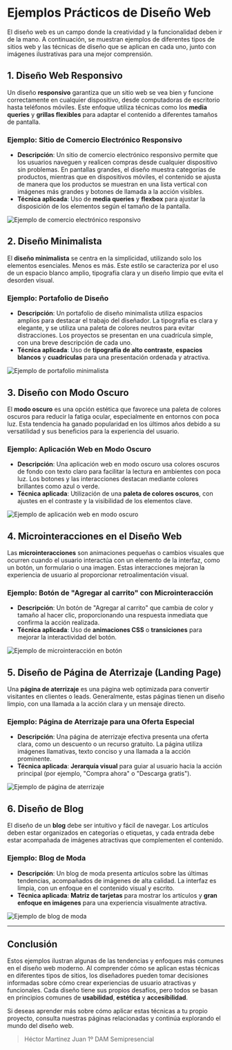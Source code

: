 # Ejemplos Prácticos de Diseño Web

El diseño web es un campo donde la creatividad y la funcionalidad deben ir de la mano. A continuación, se muestran ejemplos de diferentes tipos de sitios web y las técnicas de diseño que se aplican en cada uno, junto con imágenes ilustrativas para una mejor comprensión.

## 1. Diseño Web Responsivo

Un diseño **responsivo** garantiza que un sitio web se vea bien y funcione correctamente en cualquier dispositivo, desde computadoras de escritorio hasta teléfonos móviles. Este enfoque utiliza técnicas como los **media queries** y **grillas flexibles** para adaptar el contenido a diferentes tamaños de pantalla.

### Ejemplo: Sitio de Comercio Electrónico Responsivo

- **Descripción**: Un sitio de comercio electrónico responsivo permite que los usuarios naveguen y realicen compras desde cualquier dispositivo sin problemas. En pantallas grandes, el diseño muestra categorías de productos, mientras que en dispositivos móviles, el contenido se ajusta de manera que los productos se muestran en una lista vertical con imágenes más grandes y botones de llamada a la acción visibles.
- **Técnica aplicada**: Uso de **media queries** y **flexbox** para ajustar la disposición de los elementos según el tamaño de la pantalla.
  
![Ejemplo de comercio electrónico responsivo](/site/img/responsive_02.jpg)

## 2. Diseño Minimalista

El **diseño minimalista** se centra en la simplicidad, utilizando solo los elementos esenciales. Menos es más. Este estilo se caracteriza por el uso de un espacio blanco amplio, tipografía clara y un diseño limpio que evita el desorden visual.

### Ejemplo: Portafolio de Diseño

- **Descripción**: Un portafolio de diseño minimalista utiliza espacios amplios para destacar el trabajo del diseñador. La tipografía es clara y elegante, y se utiliza una paleta de colores neutros para evitar distracciones. Los proyectos se presentan en una cuadrícula simple, con una breve descripción de cada uno.
- **Técnica aplicada**: Uso de **tipografía de alto contraste**, **espacios blancos** y **cuadrículas** para una presentación ordenada y atractiva.

![Ejemplo de portafolio minimalista](/img/diseno-web-minimalista.jpg)

## 3. Diseño con Modo Oscuro

El **modo oscuro** es una opción estética que favorece una paleta de colores oscuros para reducir la fatiga ocular, especialmente en entornos con poca luz. Esta tendencia ha ganado popularidad en los últimos años debido a su versatilidad y sus beneficios para la experiencia del usuario.

### Ejemplo: Aplicación Web en Modo Oscuro

- **Descripción**: Una aplicación web en modo oscuro usa colores oscuros de fondo con texto claro para facilitar la lectura en ambientes con poca luz. Los botones y las interacciones destacan mediante colores brillantes como azul o verde.
- **Técnica aplicada**: Utilización de una **paleta de colores oscuros**, con ajustes en el contraste y la visibilidad de los elementos clave.

![Ejemplo de aplicación web en modo oscuro](/img/diseno-web-oscuro.jpg)

## 4. Microinteracciones en el Diseño Web

Las **microinteracciones** son animaciones pequeñas o cambios visuales que ocurren cuando el usuario interactúa con un elemento de la interfaz, como un botón, un formulario o una imagen. Estas interacciones mejoran la experiencia de usuario al proporcionar retroalimentación visual.

### Ejemplo: Botón de "Agregar al carrito" con Microinteracción

- **Descripción**: Un botón de "Agregar al carrito" que cambia de color y tamaño al hacer clic, proporcionando una respuesta inmediata que confirma la acción realizada.
- **Técnica aplicada**: Uso de **animaciones CSS** o **transiciones** para mejorar la interactividad del botón.

![Ejemplo de microinteracción en botón](/img/boton-carrito.jpg)

## 5. Diseño de Página de Aterrizaje (Landing Page)

Una **página de aterrizaje** es una página web optimizada para convertir visitantes en clientes o leads. Generalmente, estas páginas tienen un diseño limpio, con una llamada a la acción clara y un mensaje directo.

### Ejemplo: Página de Aterrizaje para una Oferta Especial

- **Descripción**: Una página de aterrizaje efectiva presenta una oferta clara, como un descuento o un recurso gratuito. La página utiliza imágenes llamativas, texto conciso y una llamada a la acción prominente.
- **Técnica aplicada**: **Jerarquía visual** para guiar al usuario hacia la acción principal (por ejemplo, "Compra ahora" o "Descarga gratis").

![Ejemplo de página de aterrizaje](/img/landing-pages-que-convierten.jpg)

## 6. Diseño de Blog

El diseño de un **blog** debe ser intuitivo y fácil de navegar. Los artículos deben estar organizados en categorías o etiquetas, y cada entrada debe estar acompañada de imágenes atractivas que complementen el contenido.

### Ejemplo: Blog de Moda

- **Descripción**: Un blog de moda presenta artículos sobre las últimas tendencias, acompañados de imágenes de alta calidad. La interfaz es limpia, con un enfoque en el contenido visual y escrito.
- **Técnica aplicada**: **Matriz de tarjetas** para mostrar los artículos y **gran enfoque en imágenes** para una experiencia visualmente atractiva.

![Ejemplo de blog de moda](/img/tendenzias.jpg)

---

## Conclusión

Estos ejemplos ilustran algunas de las tendencias y enfoques más comunes en el diseño web moderno. Al comprender cómo se aplican estas técnicas en diferentes tipos de sitios, los diseñadores pueden tomar decisiones informadas sobre cómo crear experiencias de usuario atractivas y funcionales. Cada diseño tiene sus propios desafíos, pero todos se basan en principios comunes de **usabilidad**, **estética** y **accesibilidad**.

Si deseas aprender más sobre cómo aplicar estas técnicas a tu propio proyecto, consulta nuestras páginas relacionadas y continúa explorando el mundo del diseño web.

> Héctor Martínez Juan 1º DAM Semipresencial
